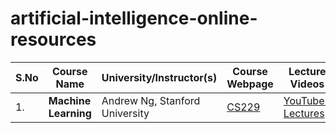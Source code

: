 # artificial-intelligence-online-resources

| S.No | Course Name                                           | University/Instructor(s)                       | Course Webpage                                               | Lecture Videos                                               | Year            |
| ---- | ----------------------------------------------------- | ---------------------------------------------- | ------------------------------------------------------------ | ------------------------------------------------------------ | --------------- |
| 1.   | **Machine Learning**              | Andrew Ng, Stanford University         | [CS229](cs229.stanford.edu) | [YouTube-Lectures](https://www.youtube.com/playlist?list=PLoRl3Ht4JOcdU872GhiYWf6jwrk_SNhz9) | 2008 |
